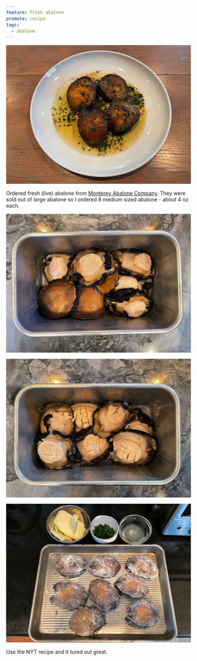 ```yaml
---
feature: Fresh abalone
promote: recipe
tags:
  - abalone
---
```

![abalone](/images/recipes/monterey-bay-abalone-meuniere-style-7.jpg)

Ordered fresh (live) abalone from [Monterey Abalone Company](https://www.montereyabalone.com/). They were sold out of large abalone so I ordered 8 medium sized abalone - about 4 oz each.

![abalone](/images/recipes/monterey-bay-abalone-meuniere-style-2.jpg)

![abalone](/images/recipes/monterey-bay-abalone-meuniere-style-3.jpg)

![abalone](/images/recipes/monterey-bay-abalone-meuniere-style-5.jpg)

Use the NYT recipe and it tured out great.
